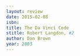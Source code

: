 ```yaml
---
layout: review
date: 2015-02-08
isbn: 
title: The Da Vinci Code 
stitle: Robert Langdon, #2
author: Dan Brown
year: 2003
---
```

